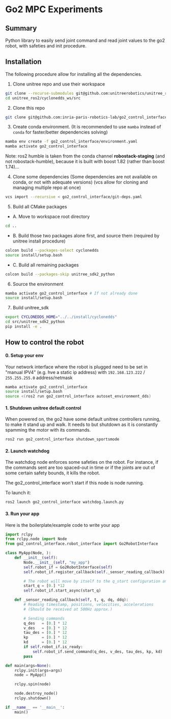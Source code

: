 Go2 MPC Experiments
===

## Summary
Python library to easily send joint command and read joint values to the go2 robot, with safeties and init procedure.

## Installation
The following procedure allow for installing all the dependencies.

1. Clone unitree repo and use their workspace
```bash
git clone --recurse-submodules git@github.com:unitreerobotics/unitree_ros2.git
cd unitree_ros2/cyclonedds_ws/src
```

2. Clone this repo
```bash
git clone git@github.com:inria-paris-robotics-lab/go2_control_interface.git --recursive
```

3. Create conda environment.
(It is recommended to use `mamba` instead of `conda` for faster/better dependencies solving)
```bash
mamba env create -f go2_control_interface/environment.yaml
mamba activate go2_control_interface
```
Note: ros2 humble is taken from the conda channel **robostack-staging** (and not robostack-humble), because it is built with boost 1.82 (rather than boost 1.74)...


4. Clone some dependencies (Some dependencies are not available on conda, or not with adequate versions) (vcs allow for cloning and managing multiple repo at once)
```bash
vcs import --recursive < go2_control_interface/git-deps.yaml
```

5. Build all CMake packages
* A. Move to workspace root directory
```bash
cd ..
```

* B. Build those two packages alone first, and source them (required by unitree install procedure)

```bash
colcon build --packages-select cyclonedds
source install/setup.bash
```

* C. Build all remaining packages

```bash
colcon build --packages-skip unitree_sdk2_python
```

6. Source the environment
```bash
mamba activate go2_control_interface # If not already done
source install/setup.bash
```

7. Build unitree_sdk
```bash
export CYCLONEDDS_HOME="../../install/cyclonedds"
cd src/unitree_sdk2_python
pip install -e .
```

## How to control the robot

#### 0. Setup your env
Your network interface where the robot is plugged need to be set in "manual IPV4" (e.g. hve a static ip address) with `192.168.123.222` / `255.255.255.0` address/netmask
```bash
mamba activate go2_control_interface
source install/setup.bash
source <(ros2 run go2_control_interface autoset_environment_dds)
```

#### 1. Shutdown unitree default control
When powered on, the go2 have some default unitree controllers running, to make it stand up and walk. It needs to but shutdown as it is constantly spamming the motor with its commands.
```bash
ros2 run go2_control_interface shutdown_sportsmode
```

#### 2. Launch watchdog
The watchdog node enforces some safeties on the robot. For instance, if the commands sent are too spaced-out in time or if the joints are out of some certain safety bounds, it kills the robot.

The go2_control_interface won't start if this node is node running.

To launch it:
```bash
ros2 launch go2_control_interface watchdog.launch.py
```

#### 3. Run your app
Here is the boilerplate/example code to write your app
```python
import rclpy
from rclpy.node import Node
from go2_control_interface.robot_interface import Go2RobotInterface

class MyApp(Node, ):
    def __init__(self):
        Node.__init__(self, "my_app")
        self.robot_if = Go2RobotInterface(self)
        self.robot_if.register_callback(self._sensor_reading_callback)

        # The robot will move by itself to the q_start configuration and wait for you first command
        start_q = [0.] *12
        self.robot_if.start_async(start_q)

    def _sensor_reading_callback(self, t, q, dq, ddq):
        # Reading timestamp, positions, velocities, accelerations
        # (Should be received at 500Hz approx.)

        # Sending commands
        q_des   = [0.] * 12
        v_des   = [0.] * 12
        tau_des = [0.] * 12
        kp      = [0.] * 12
        kd      = [0.] * 12
        if self.robot_if.is_ready:
            self.robot_if.send_command(q_des, v_des, tau_des, kp, kd)
        pass

def main(args=None):
    rclpy.init(args=args)
    node = MyApp()

    rclpy.spin(node)

    node.destroy_node()
    rclpy.shutdown()

if __name__ == '__main__':
    main()
```
